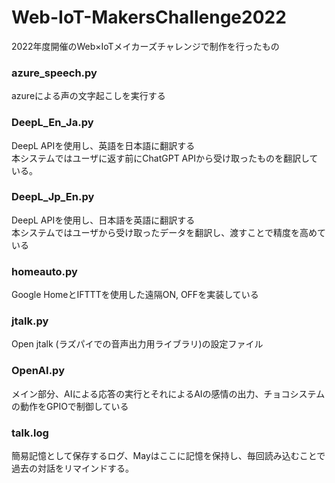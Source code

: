 # Web-IoT-MakersChallenge2022
2022年度開催のWeb×IoTメイカーズチャレンジで制作を行ったもの

<h3>azure_speech.py</h3>
<p>
azureによる声の文字起こしを実行する
</p>

<h3>DeepL_En_Ja.py</h3>
<p>
DeepL APIを使用し、英語を日本語に翻訳する<br>
本システムではユーザに返す前にChatGPT APIから受け取ったものを翻訳している。
</p>

<h3>DeepL_Jp_En.py</h3>
<p>
DeepL APIを使用し、日本語を英語に翻訳する<br>
本システムではユーザから受け取ったデータを翻訳し、渡すことで精度を高めている
</p>

<h3>homeauto.py</h3>
<p>
Google HomeとIFTTTを使用した遠隔ON, OFFを実装している
</p>

<h3>jtalk.py</h3>
<p>
Open jtalk (ラズパイでの音声出力用ライブラリ)の設定ファイル
</p>

<h3>OpenAI.py</h3>
<p>
メイン部分、AIによる応答の実行とそれによるAIの感情の出力、チョコシステムの動作をGPIOで制御している
</p>

<h3>talk.log</h3>
<p>
簡易記憶として保存するログ、Mayはここに記憶を保持し、毎回読み込むことで過去の対話をリマインドする。
</p>

